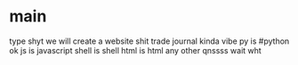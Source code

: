 # main
type shyt
we will create a website shit
trade journal kinda vibe
py is #python ok
js is javascript
shell is shell
html is html
any other qnssss
wait wht
